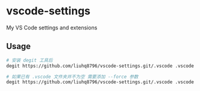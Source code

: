 # vscode-settings

My VS Code settings and extensions

## Usage

```sh
# 安装 degit 工具后
degit https://github.com/liuhq8796/vscode-settings.git/.vscode .vscode

# 如果已有 .vscode 文件夹并不为空 需要添加 --force 参数
degit https://github.com/liuhq8796/vscode-settings.git/.vscode .vscode --force
```
